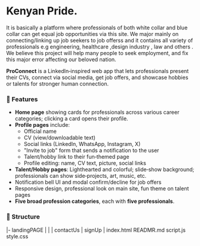 # Kenyan Pride.
It is basically a platform where professionals of both white collar and blue collar can get equal  job opportunities via this site.
We major mainly on connecting/linking up job seekers to job offerss and it contains all variety of professionals e.g engineering, healthcare ,design industry , law and others .
We believe this project will help many people to seek employment, and fix this major error affecting our beloved nation.


**ProConnect** is a LinkedIn‑inspired web app that lets professionals present their CVs, connect via social media, get job offers, and showcase hobbies or talents for stronger human connection.

### 💼 Features

- **Home page** showing cards for professionals across various career categories; clicking a card opens their profile.
- **Profile pages** include:
  - Official name
  - CV (view/downloadable text)
  - Social links (LinkedIn, WhatsApp, Instagram, X)
  - "Invite to job" form that sends a notification to the user
  - Talent/hobby link to their fun‑themed page
  - Profile editing: name, CV text, picture, social links
- **Talent/Hobby pages**: Lighthearted and colorful; slide‑show background; professionals can show side‑projects, art, music, etc.
- Notification bell UI and modal confirm/decline for job offers
- Responsive design, professional look on main site, fun theme on talent pages
- **Five broad profession categories**, each with **five professionals**.

### 📂 Structure
  |- landingPAGE
  |  |
  |   contactUs
  |  signUp
  | 
index.html
READMR.md
script.js
style.css







